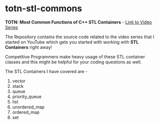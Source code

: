 # totn-stl-commons

**TOTN: Most Common Functions of C++ STL Containers** - [Link to Video Series](https://www.youtube.com/watch?v=CagFomQsKxE&list=PL2gtch_zrsb5F-TnCUFfQoNGnuDfworTt) 

The Repository contains the source code related to the video series that I started on YouTube which gets you started with working with **STL Containers** right away! 

Competitive Programmers make heavy usage of these STL container classes and this might be helpful for your coding questions as well. 

The STL Containers I have covered are -  

1. vector
2. stack
3. queue 
4. priority_queue
5. list
6. unordered_map
7. ordered_map 
8. set

